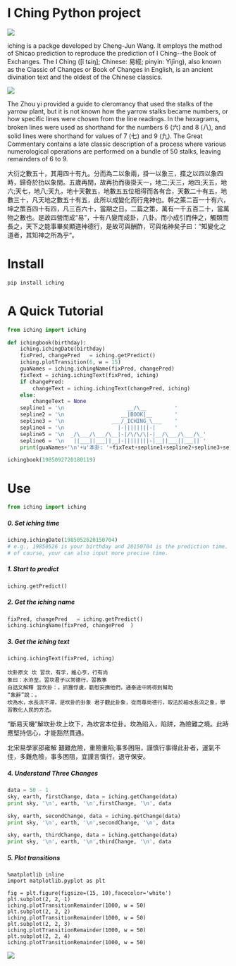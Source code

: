 

# I Ching Python project

![](https://upload.wikimedia.org/wikipedia/commons/thumb/3/35/I_Ching_Song_Dynasty_print.jpg/440px-I_Ching_Song_Dynasty_print.jpg)

iching is a packge developed by Cheng-Jun Wang. It employs the method of Shicao prediction to reproduce the prediction of I Ching--the Book of Exchanges. The I Ching ([î tɕíŋ]; Chinese: 易經; pinyin: Yìjīng), also known as the Classic of Changes or Book of Changes in English, is an ancient divination text and the oldest of the Chinese classics.

![](https://upload.wikimedia.org/wikipedia/commons/thumb/a/a1/Yarrow_stalks_for_I_Ching.JPG/440px-Yarrow_stalks_for_I_Ching.JPG)

The Zhou yi provided a guide to cleromancy that used the stalks of the yarrow plant, but it is not known how the yarrow stalks became numbers, or how specific lines were chosen from the line readings. In the hexagrams, broken lines were used as shorthand for the numbers 6 (六) and 8 (八), and solid lines were shorthand for values of 7 (七) and 9 (九). The Great Commentary contains a late classic description of a process where various numerological operations are performed on a bundle of 50 stalks, leaving remainders of 6 to 9.

大衍之數五十，其用四十有九。分而為二以象兩，掛一以象三，揲之以四以象四時，歸奇於扐以象閏。五歲再閏，故再扐而後掛天一，地二;天三，地四;天五，地六;天七，地八;天九，地十天數五，地數五五位相得而各有合，天數二十有五，地數三十，凡天地之數五十有五，此所以成變化而行鬼神也。幹之策二百一十有六，坤之策百四十有四，凡三百六十，當期之日。二篇之策，萬有一千五百二十，當萬物之數也。是故四營而成“易”，十有八變而成卦，八卦。而小成引而伸之，觸類而長之，天下之能事畢矣顯道神德行，是故可與酬酢，可與佑神矣子曰：“知變化之道者，其知神之所為乎“。
# Install
```python
pip install iching
```

# A Quick Tutorial

```python
from iching import iching

def ichingbook(birthday):
    iching.ichingDate(birthday)
    fixPred, changePred   = iching.getPredict()
    iching.plotTransition(6, w = 15)
    guaNames = iching.ichingName(fixPred, changePred) 
    fixText = iching.ichingText(fixPred, iching)
    if changePred:
        changeText = iching.ichingText(changePred, iching)
    else:
        changeText = None
    sepline1 = '\n                    __/\__         '
    sepline2 = '\n                  __|BOOK|__       '
    sepline3 = '\n               ___/_ICHING_\___    '
    sepline4 = '\n                 |-||||||||-|      '
    sepline5 = '\n  _/\___/\___/\__|-|/\/\/\|-|__/\___/\___/\_'
    sepline6 = '\n   ||___||___||__|-||||||||-|__||___||___|| '
    print(guaNames+'\n'+u'本卦: '+fixText+sepline1+sepline2+sepline3+sepline4+sepline5+sepline6+'\n\n\n'+u'变卦: '+changeText)

ichingbook(1985092720180119)
```

# Use

```python
from iching import iching
```

##### 0. Set iching time

```python
iching.ichingDate(1985052620150704) 
# e.g., 19850526 is your birthday and 20150704 is the prediction time.
# of course, your can also input more precise time.
```

##### 1. Start to predict
```python
iching.getPredict()
```

##### 2. Get the iching name
```python
fixPred, changePred   = iching.getPredict()
iching.ichingName(fixPred, changePred  )
```

##### 3. Get the iching text

```python
iching.ichingText(fixPred, iching)
```
	坎卦原文 坎 習坎，有孚，維心亨，行有尚
	象曰：水洊至，習坎君子以常德行，習教事
	白話文解釋 習坎卦：。抓獲俘虜，勸慰安撫他們，通泰途中將得到幫助
	“象辭”說：。
	坎為水，水長流不滯，是坎卦的卦象 君子觀此卦象，從而尊尚德行，取法於細水長流之象，學習教化人民的方法。

“斷易天機”解坎卦坎上坎下，為坎宮本位卦。坎為陷入，陷阱，為險難之境。此時應堅持信心，才能豁然貫通。

北宋易學家邵雍解 艱難危險，重險重陷;事多困阻，謹慎行事得此卦者，運氣不佳，多難危險，事多困阻，宜謹言慎行，退守保安。


##### 4. Understand Three Changes

```python
data = 50 - 1
sky, earth, firstChange, data = iching.getChange(data)
print sky, '\n', earth, '\n',firstChange, '\n', data

sky, earth, secondChange, data = iching.getChange(data)
print sky, '\n', earth, '\n',secondChange, '\n', data

sky, earth, thirdChange, data = iching.getChange(data)
print sky, '\n', earth, '\n',thirdChange, '\n', data
```

##### 5. Plot transitions

```pytnon
%matplotlib inline
import matplotlib.pyplot as plt

fig = plt.figure(figsize=(15, 10),facecolor='white')
plt.subplot(2, 2, 1)
iching.plotTransitionRemainder(1000, w = 50)
plt.subplot(2, 2, 2)
iching.plotTransitionRemainder(1000, w = 50)
plt.subplot(2, 2, 3)
iching.plotTransitionRemainder(1000, w = 50)
plt.subplot(2, 2, 4)
iching.plotTransitionRemainder(1000, w = 50)
```


![](http://7lrzgn.com1.z0.glb.clouddn.com/download.png)


